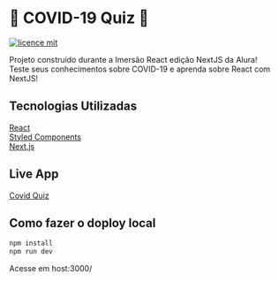 # 🦠 COVID-19 Quiz 🦠

[![licence mit](https://img.shields.io/github/license/pedrofelipemm/covid-quiz)](https://github.com/pedrofelipemm/covid-quiz/blob/main/LICENSE)

Projeto construido durante a Imersão React edição NextJS da Alura!  
Teste seus conhecimentos sobre COVID-19 e aprenda sobre React com NextJS!

## Tecnologias Utilizadas

  [React](https://reactjs.org/)  
  [Styled Components](https://styled-components.com/)  
  [Next.js](https://nextjs.org/)  

## Live App

[Covid Quiz](https://covid-quiz.vercel.app/)  

## Como fazer o doploy local

```bash
npm install
npm run dev
```

Acesse em host:3000/
